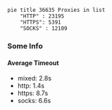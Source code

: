 
```mermaid
pie title 36635 Proxies in list
    "HTTP" : 23195
    "HTTPS": 5391
    "SOCKS" : 12109
```

### Some Info
#### Average Timeout

- mixed: 2.8s
- http: 1.4s
- https: 8.7s
- socks: 6.6s